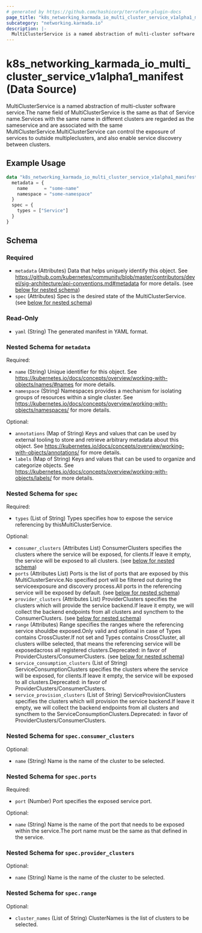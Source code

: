 ```yaml
---
# generated by https://github.com/hashicorp/terraform-plugin-docs
page_title: "k8s_networking_karmada_io_multi_cluster_service_v1alpha1_manifest Data Source - terraform-provider-k8s"
subcategory: "networking.karmada.io"
description: |-
  MultiClusterService is a named abstraction of multi-cluster software service.The name field of MultiClusterService is the same as that of Service name.Services with the same name in different clusters are regarded as the sameservice and are associated with the same MultiClusterService.MultiClusterService can control the exposure of services to outside multipleclusters, and also enable service discovery between clusters.
---
```


# k8s_networking_karmada_io_multi_cluster_service_v1alpha1_manifest (Data Source)

MultiClusterService is a named abstraction of multi-cluster software service.The name field of MultiClusterService is the same as that of Service name.Services with the same name in different clusters are regarded as the sameservice and are associated with the same MultiClusterService.MultiClusterService can control the exposure of services to outside multipleclusters, and also enable service discovery between clusters.

## Example Usage

```terraform
data "k8s_networking_karmada_io_multi_cluster_service_v1alpha1_manifest" "example" {
  metadata = {
    name      = "some-name"
    namespace = "some-namespace"
  }
  spec = {
    types = ["Service"]
  }
}
```

<!-- schema generated by tfplugindocs -->
## Schema

### Required

- `metadata` (Attributes) Data that helps uniquely identify this object. See https://github.com/kubernetes/community/blob/master/contributors/devel/sig-architecture/api-conventions.md#metadata for more details. (see [below for nested schema](#nestedatt--metadata))
- `spec` (Attributes) Spec is the desired state of the MultiClusterService. (see [below for nested schema](#nestedatt--spec))

### Read-Only

- `yaml` (String) The generated manifest in YAML format.

<a id="nestedatt--metadata"></a>
### Nested Schema for `metadata`

Required:

- `name` (String) Unique identifier for this object. See https://kubernetes.io/docs/concepts/overview/working-with-objects/names/#names for more details.
- `namespace` (String) Namespaces provides a mechanism for isolating groups of resources within a single cluster. See https://kubernetes.io/docs/concepts/overview/working-with-objects/namespaces/ for more details.

Optional:

- `annotations` (Map of String) Keys and values that can be used by external tooling to store and retrieve arbitrary metadata about this object. See https://kubernetes.io/docs/concepts/overview/working-with-objects/annotations/ for more details.
- `labels` (Map of String) Keys and values that can be used to organize and categorize objects. See https://kubernetes.io/docs/concepts/overview/working-with-objects/labels/ for more details.


<a id="nestedatt--spec"></a>
### Nested Schema for `spec`

Required:

- `types` (List of String) Types specifies how to expose the service referencing by thisMultiClusterService.

Optional:

- `consumer_clusters` (Attributes List) ConsumerClusters specifies the clusters where the service will be exposed, for clients.If leave it empty, the service will be exposed to all clusters. (see [below for nested schema](#nestedatt--spec--consumer_clusters))
- `ports` (Attributes List) Ports is the list of ports that are exposed by this MultiClusterService.No specified port will be filtered out during the serviceexposure and discovery process.All ports in the referencing service will be exposed by default. (see [below for nested schema](#nestedatt--spec--ports))
- `provider_clusters` (Attributes List) ProviderClusters specifies the clusters which will provide the service backend.If leave it empty, we will collect the backend endpoints from all clusters and syncthem to the ConsumerClusters. (see [below for nested schema](#nestedatt--spec--provider_clusters))
- `range` (Attributes) Range specifies the ranges where the referencing service shouldbe exposed.Only valid and optional in case of Types contains CrossCluster.If not set and Types contains CrossCluster, all clusters willbe selected, that means the referencing service will be exposedacross all registered clusters.Deprecated: in favor of ProviderClusters/ConsumerClusters. (see [below for nested schema](#nestedatt--spec--range))
- `service_consumption_clusters` (List of String) ServiceConsumptionClusters specifies the clusters where the service will be exposed, for clients.If leave it empty, the service will be exposed to all clusters.Deprecated: in favor of ProviderClusters/ConsumerClusters.
- `service_provision_clusters` (List of String) ServiceProvisionClusters specifies the clusters which will provision the service backend.If leave it empty, we will collect the backend endpoints from all clusters and syncthem to the ServiceConsumptionClusters.Deprecated: in favor of ProviderClusters/ConsumerClusters.

<a id="nestedatt--spec--consumer_clusters"></a>
### Nested Schema for `spec.consumer_clusters`

Optional:

- `name` (String) Name is the name of the cluster to be selected.


<a id="nestedatt--spec--ports"></a>
### Nested Schema for `spec.ports`

Required:

- `port` (Number) Port specifies the exposed service port.

Optional:

- `name` (String) Name is the name of the port that needs to be exposed within the service.The port name must be the same as that defined in the service.


<a id="nestedatt--spec--provider_clusters"></a>
### Nested Schema for `spec.provider_clusters`

Optional:

- `name` (String) Name is the name of the cluster to be selected.


<a id="nestedatt--spec--range"></a>
### Nested Schema for `spec.range`

Optional:

- `cluster_names` (List of String) ClusterNames is the list of clusters to be selected.
